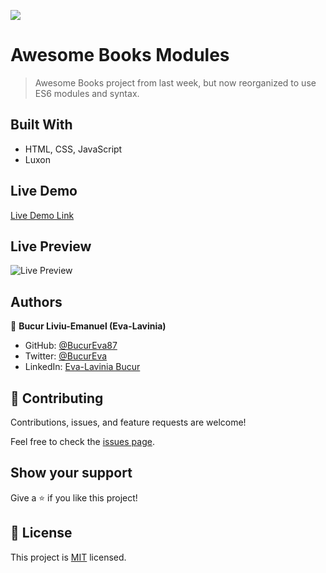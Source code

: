 ![](https://img.shields.io/badge/Microverse-blueviolet)

# Awesome Books Modules

> Awesome Books project from last week, but now reorganized to use ES6 modules and syntax.

## Built With

- HTML, CSS, JavaScript
- Luxon

## Live Demo

[Live Demo Link](https://bucureva87.github.io/awsome-books-modules/)

## Live Preview

![Live Preview](https://postimg.cc/QHr34M6D)

## Authors

👤 **Bucur Liviu-Emanuel (Eva-Lavinia)**

- GitHub: [@BucurEva87](https://github.com/BucurEva87)
- Twitter: [@BucurEva](https://twitter.com/BucurEva)
- LinkedIn: [Eva-Lavinia Bucur](https://www.linkedin.com/in/eva-lavinia-bucur-89626b1b7)

## 🤝 Contributing

Contributions, issues, and feature requests are welcome!

Feel free to check the [issues page](../../issues/).

## Show your support

Give a ⭐️ if you like this project!

## 📝 License

This project is [MIT](./LICENSE) licensed.
